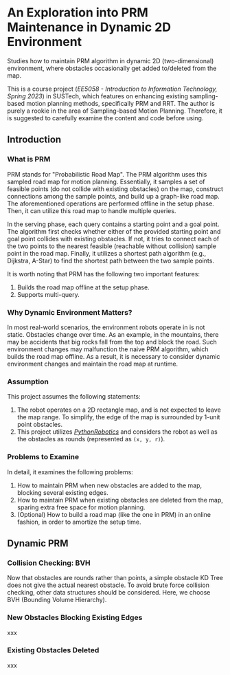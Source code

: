 # An Exploration into PRM Maintenance in Dynamic 2D Environment
Studies how to maintain PRM algorithm in dynamic 2D (two-dimensional) environment, where obstacles 
occasionally get added to/deleted from the map.

This is a course project (_EE5058 - Introduction to Information Technology, Spring 2023_) in SUSTech, which features on enhancing 
existing sampling-based motion planning methods, specifically PRM and RRT. The author is purely a rookie in the area
of Sampling-based Motion Planning. Therefore, it is suggested to carefully examine the content and code before using.

## Introduction

### What is PRM
PRM stands for "Probabilistic Road Map". The PRM algorithm uses this sampled road map for motion planning. Essentially,
it samples a set of feasible points (do not collide with existing obstacles) on the map, construct connections among 
the sample points, and build up a graph-like road map. The aforementioned operations are performed offline in the 
setup phase. Then, it can utilize this road map to handle multiple queries. 

In the serving phase, each query contains a starting point and a goal point. The algorithm first checks whether either
of the provided starting point and goal point collides with existing obstacles. If not, it tries to connect each of the 
two points to the nearest feasible (reachable without collision) sample point in the road map. Finally, it utilizes a
shortest path algorithm (e.g., Dijkstra, A-Star) to find the shortest path between the two sample points.

It is worth noting that PRM has the following two important features:
1. Builds the road map offline at the setup phase.
2. Supports multi-query.

### Why Dynamic Environment Matters?
In most real-world scenarios, the environment robots operate in is not static. Obstacles change over time. As an 
example, in the mountains, there may be accidents that big rocks fall from the top and block the road. Such environment 
changes may malfunction the naive PRM algorithm, which builds the road map offline. As a result, it is necessary to
consider dynamic environment changes and maintain the road map at runtime.

### Assumption
This project assumes the following statements:
1. The robot operates on a 2D rectangle map, and is not expected to leave the map range. To simplify, the edge of the
map is surrounded by 1-unit point obstacles.
2. This project utilizes _[PythonRobotics](https://github.com/AtsushiSakai/PythonRobotics)_ and considers the robot 
as well as the obstacles as rounds (represented as `(x, y, r)`).

### Problems to Examine
In detail, it examines the following problems:
1. How to maintain PRM when new obstacles are added to the map, blocking several existing edges.
2. How to maintain PRM when existing obstacles are deleted from the map, sparing extra free space for motion planning.
3. (Optional) How to build a road map (like the one in PRM) in an online fashion, in order to amortize the setup time.

## Dynamic PRM

### Collision Checking: BVH
Now that obstacles are rounds rather than points, a simple obstacle KD Tree does not give the actual nearest obstacle.
To avoid brute force collision checking, other data structures should be considered. Here, we choose BVH (Bounding
Volume Hierarchy).

### New Obstacles Blocking Existing Edges
xxx

### Existing Obstacles Deleted
xxx
